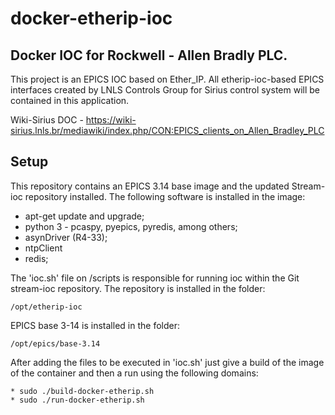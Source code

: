 # docker-etherip-ioc

## Docker IOC for Rockwell - Allen Bradly PLC.

This project is an EPICS IOC based on Ether_IP. All etherip-ioc-based EPICS interfaces created by LNLS Controls Group for Sirius control system will be contained in this application.

Wiki-Sirius DOC - https://wiki-sirius.lnls.br/mediawiki/index.php/CON:EPICS_clients_on_Allen_Bradley_PLC


## Setup

This repository contains an EPICS 3.14 base image and the updated Stream-ioc repository installed. The following software is installed in the image:

* apt-get update and upgrade;
* python 3 - pcaspy, pyepics, pyredis, among others;
* asynDriver (R4-33);
* ntpClient
* redis;

The 'ioc.sh' file on /scripts is responsible for running ioc within the Git stream-ioc repository. The repository is installed in the folder:

```
/opt/etherip-ioc
```
EPICS base 3-14 is installed in the folder:

```
/opt/epics/base-3.14
```

After adding the files to be executed in 'ioc.sh' just give a build of the image of the container and then a run using the following domains:

```
* sudo ./build-docker-etherip.sh
* sudo ./run-docker-etherip.sh
```
